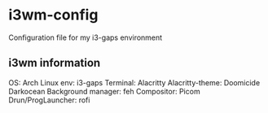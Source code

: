 # i3wm-config
Configuration file for my i3-gaps environment

## i3wm information
OS: Arch Linux
env: i3-gaps
Terminal: Alacritty
Alacritty-theme: Doomicide Darkocean
Background manager: feh
Compositor: Picom
Drun/ProgLauncher: rofi

